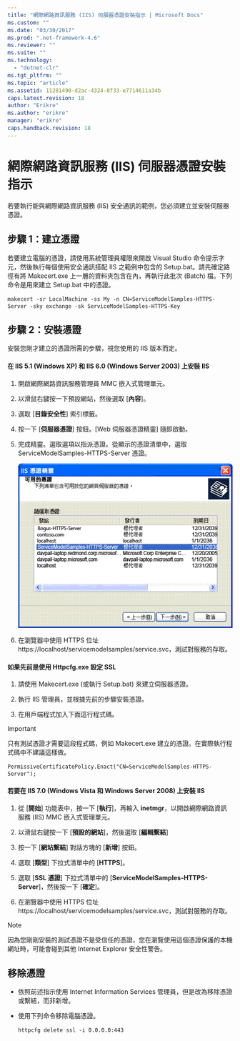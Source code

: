 ```yaml
---
title: "網際網路資訊服務 (IIS) 伺服器憑證安裝指示 | Microsoft Docs"
ms.custom: ""
ms.date: "03/30/2017"
ms.prod: ".net-framework-4.6"
ms.reviewer: ""
ms.suite: ""
ms.technology: 
  - "dotnet-clr"
ms.tgt_pltfrm: ""
ms.topic: "article"
ms.assetid: 11281490-d2ac-4324-8f33-e7714611a34b
caps.latest.revision: 18
author: "Erikre"
ms.author: "erikre"
manager: "erikre"
caps.handback.revision: 18
---
```

# 網際網路資訊服務 (IIS) 伺服器憑證安裝指示
若要執行能與網際網路資訊服務 \(IIS\) 安全通訊的範例，您必須建立並安裝伺服器憑證。  
  
## 步驟 1：建立憑證  
 若要建立電腦的憑證，請使用系統管理員權限來開啟 Visual Studio 命令提示字元，然後執行每個使用安全通訊搭配 IIS 之範例中包含的 Setup.bat。請先確定路徑有將 Makecert.exe 上一層的資料夾包含在內，再執行此批次 \(Batch\) 檔。下列命令是用來建立 Setup.bat 中的憑證。  
  
```  
makecert -sr LocalMachine -ss My -n CN=ServiceModelSamples-HTTPS-Server -sky exchange -sk ServiceModelSamples-HTTPS-Key  
```  
  
## 步驟 2：安裝憑證  
 安裝您剛才建立的憑證所需的步驟，視您使用的 IIS 版本而定。  
  
#### 在 IIS 5.1 \(Windows XP\) 和 IIS 6.0 \(Windows Server 2003\) 上安裝 IIS  
  
1.  開啟網際網路資訊服務管理員 MMC 嵌入式管理單元。  
  
2.  以滑鼠右鍵按一下預設網站，然後選取 \[**內容**\]。  
  
3.  選取 \[**目錄安全性**\] 索引標籤。  
  
4.  按一下 \[**伺服器憑證**\] 按鈕。\[Web 伺服器憑證精靈\] 隨即啟動。  
  
5.  完成精靈。選取選項以指派憑證。從顯示的憑證清單中，選取 ServiceModelSamples\-HTTPS\-Server 憑證。  
  
     ![IIS 憑證精靈](../../../../docs/framework/wcf/samples/media/iiscertificate-wizard.GIF "IISCertificate\_Wizard")  
  
6.  在瀏覽器中使用 HTTPS 位址 https:\/\/localhost\/servicemodelsamples\/service.svc，測試對服務的存取。  
  
#### 如果先前是使用 Httpcfg.exe 設定 SSL  
  
1.  請使用 Makecert.exe \(或執行 Setup.bat\) 來建立伺服器憑證。  
  
2.  執行 IIS 管理員，並根據先前的步驟安裝憑證。  
  
3.  在用戶端程式加入下面這行程式碼。  
  
> [!IMPORTANT]
>  只有測試憑證才需要這段程式碼，例如 Makecert.exe 建立的憑證。在實際執行程式碼中不建議這樣做。  
  
```  
PermissiveCertificatePolicy.Enact("CN=ServiceModelSamples-HTTPS-Server");  
```  
  
#### 若要在 IIS 7.0 \(Windows Vista 和 Windows Server 2008\) 上安裝 IIS  
  
1.  從 \[**開始**\] 功能表中，按一下 \[**執行**\]，再輸入 **inetmgr**，以開啟網際網路資訊服務 \(IIS\) MMC 嵌入式管理單元。  
  
2.  以滑鼠右鍵按一下 \[**預設的網站**\]，然後選取 \[**編輯繫結**\]  
  
3.  按一下 \[**網站繫結**\] 對話方塊的 \[**新增**\] 按鈕。  
  
4.  選取 \[**類型**\] 下拉式清單中的 \[**HTTPS**\]。  
  
5.  選取 \[**SSL 憑證**\] 下拉式清單中的 \[**ServiceModelSamples\-HTTPS\-Server**\]，然後按一下 \[**確定**\]。  
  
6.  在瀏覽器中使用 HTTPS 位址 https:\/\/localhost\/servicemodelsamples\/service.svc，測試對服務的存取。  
  
> [!NOTE]
>  因為您剛剛安裝的測試憑證不是受信任的憑證，您在瀏覽使用這個憑證保護的本機網址時，可能會碰到其他 Internet Explorer 安全性警告。  
  
## 移除憑證  
  
-   依照前述指示使用 Internet Information Services 管理員，但是改為移除憑證或繫結，而非新增。  
  
-   使用下列命令移除電腦憑證。  
  
    ```  
    httpcfg delete ssl -i 0.0.0.0:443  
    ```